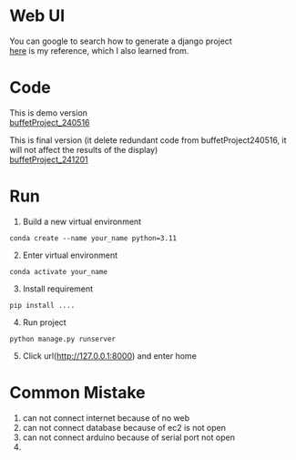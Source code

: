 # Web UI

You can google to search how to generate a django project\
[here](https://ithelp.ithome.com.tw/users/20111829/ironman/1804) is my reference, which I also learned from.

# Code
This is demo version\
[buffetProject_240516](https://drive.google.com/drive/folders/1Pwr4eKatyo4bFE26JR071w2OA1Du7APz?usp=drive_link)

This is final version (it delete redundant code from buffetProject240516, it will not affect the results of the display)\
[buffetProject_241201](https://drive.google.com/drive/folders/1F4wTsTuuHcQjv1ANcS9yVGLJcu8D9VdE?usp=drive_link)

# Run
1. Build a new virtual environment
```
conda create --name your_name python=3.11
```
2. Enter virtual environment
```
conda activate your_name
```
3. Install requirement
```
pip install ....
```
4. Run project
```
python manage.py runserver
```
5. Click url(http://127.0.0.1:8000) and enter home

# Common Mistake
1. can not connect internet because of no web
2. can not connect database because of ec2 is not open
3. can not connect arduino because of serial port not open
4. 


